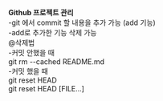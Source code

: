 **Github 프로젝트 관리**<br>
-git 에서 commit 할 내용을 추가 가능 (add 기능)<br>
-add로 추가한 기능 삭제 가능<br>
@삭제법<br>
-커밋 안했을 때<br>
git rm --cached README.md <br>
-커밋 했을 때<br>
git reset HEAD <br>
git reset HEAD [FILE...] <br>
